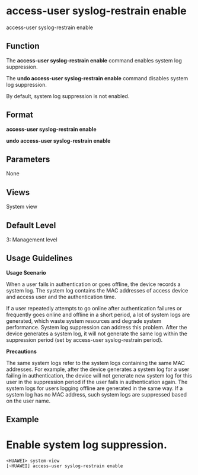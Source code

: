 access-user syslog-restrain enable
==================================

access-user syslog-restrain enable

Function
--------

The **access-user syslog-restrain enable** command enables system log suppression.

The **undo access-user syslog-restrain enable** command disables system log suppression.

By default, system log suppression is not enabled.



Format
------

**access-user syslog-restrain enable**

**undo access-user syslog-restrain enable**



Parameters
----------

None


Views
-----

System view



Default Level
-------------

3: Management level



Usage Guidelines
----------------

**Usage Scenario**

When a user fails in authentication or goes offline, the device records a system log. The system log contains the MAC addresses of access device and access user and the authentication time.

If a user repeatedly attempts to go online after authentication failures or frequently goes online and offline in a short period, a lot of system logs are generated, which waste system resources and degrade system performance. System log suppression can address this problem. After the device generates a system log, it will not generate the same log within the suppression period (set by access-user syslog-restrain period).

**Precautions**

The same system logs refer to the system logs containing the same MAC addresses. For example, after the device generates a system log for a user failing in authentication, the device will not generate new system log for this user in the suppression period if the user fails in authentication again. The system logs for users logging offline are generated in the same way. If a system log has no MAC address, such system logs are suppressed based on the user name.



Example
-------

# Enable system log suppression.
```
<HUAWEI> system-view
[~HUAWEI] access-user syslog-restrain enable

```